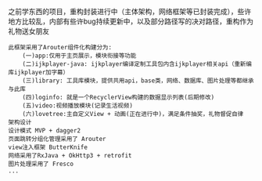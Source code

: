 之前学东西的项目，重构封装进行中（主体架构，网络框架等已封装完成），些许地方比较乱，内部有些许bug持续更新中，以及部分路径写的决对路径，重构作为礼物送女朋友

    此框架采用了Arouter组件化构建分为:
        (一)app:仅用于主页展示，模块衔接等功能
        (二)ijkplayer-java: ijkplayer编译定制工具包内含ijkplayer相关api（重新编库ijkplayer加字幕）
        (三)library: 工具库模块，提供共用api，base类，网络、数据库、图片处理等都继承与此库
        (四)loginfo: 就是一个RecyclerView构建的数据显示列表(后期修改)
        (五)video:视频播放模块(记录生活视频)
        (六)lovetree:主自定义View + 动画(正在进行中)，满足条件抽奖，礼物督促自律
    架构设计
    设计模式 MVP + dagger2
    页面跳转分组化管理采用了 Arouter
    view注入框架 ButterKnife
    网络采用了RxJava + OkHttp3 + retrofit
    图片处理采用了 Fresco
    ...


